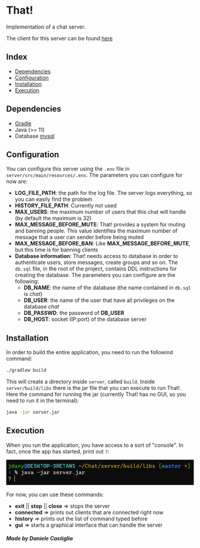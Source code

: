 # That!
Implementation of a chat server.

The client for this server can be found [here](https://github.com/J-Dany/ChatClient.git)

## Index
- [Dependencies](#dependencies)
- [Configuration](#configuration)
- [Installation](#installation)
- [Execution](#execution)

## Dependencies
- [Gradle](https://gradle.org/)
- Java (>= 11)
- Database [mysql](https://www.mysql.com/)

## Configuration
You can configure this server using the ```.env``` file in ```server/src/main/resources/.env```.
The parameters you can configure for now are:
- **LOG_FILE_PATH**: the path for the log file. The server logs everything, so you can easily find the problem
- **HISTORY_FILE_PATH**: Currently not used
- **MAX_USERS**: the maximum number of users that this chat will handle (by default the maximum is 32)
- **MAX_MESSAGE_BEFORE_MUTE**: That! provides a system for muting and banning people. This value identifies the maximum number of message that a user can sender before being muted
- **MAX_MESSAGE_BEFORE_BAN**: Like **MAX_MESSAGE_BEFORE_MUTE**, but this time is for banning clients
- **Database information**: That! needs access to database in order to authenticate users, store messages, create groups and so on. The ```db.sql``` file, in the root of the project, contains DDL instructions for creating the database.
The parameters you can configure are the following:
    - **DB_NAME**: the name of the database (the name contained in ```db.sql``` is *chat*)
    - **DB_USER**: the name of the user that have all privileges on the database *chat*
    - **DB_PASSWD**: the password of **DB_USER**
    - **DB_HOST**: socket (IP:port) of the database server

## Installation
In order to build the entire application, you need to run the followind command:
```bash
./gradlew build
```
This will create a directory inside ```server```, called ```build```. Inside ```server/build/libs``` there is the jar file that you can execute to run That!. Here the command for running the jar (currently That! has no GUI, so you need to run it in the terminal):
```bash
java -jar server.jar
```

## Execution
When you run the application, you have access to a sort of "console". In fact, once the app has started, print out ```?```:

![that_console](images/that_console.PNG)

For now, you can use these commands:
- **exit** || **stop** || **close** => stops the server
- **connected** => prints out clients that are connected right now
- **history** => prints out the list of command typed before
- **gui** => starts a graphical interface that can handle the server

##### Made by Daniele Castiglia